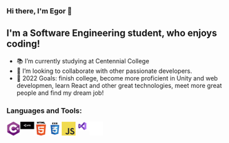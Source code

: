### Hi there, I'm Egor 👋

## I'm a Software Engineering student, who enjoys coding!

- 📚 I’m currently studying at Centennial College
- 👯 I’m looking to collaborate with other passionate developers.
- 🥅 2022 Goals: finish college, become more proficient in Unity and web developmen, learn React and other great technologies, meet more great people and find my dream job!

### Languages and Tools:

<img align="left" alt="C#" width="32px" src="images/c_sharp_logo.png" />
<img align="left" alt="Unity" width="32px" src="images/unity_logo.png" />
<img align="left" alt="HTML5" width="32px" src="images/html_logo.png" />
<img align="left" alt="CSS3" width="32px" src="images/css_logo.png" />
<img align="left" alt="JavaScript" width="32px" src="images/js_logo.png" />
<img align="left" alt="Visual Studio" width="32px" src="images/vs_logo.png" />
<img align="left" alt="GitHub" width="32px" src="images/github_logo.png" />

